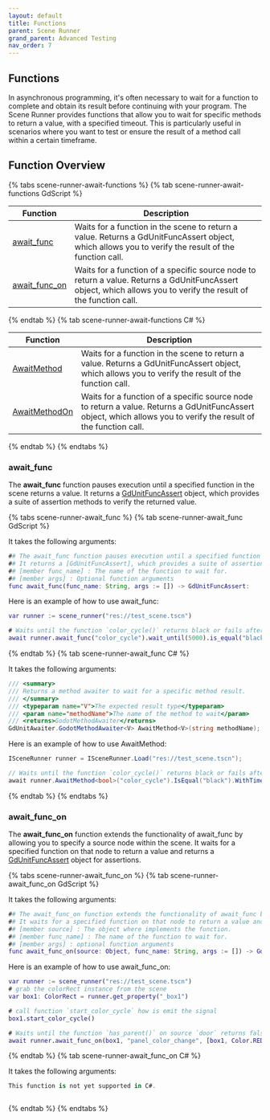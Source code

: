 ```yaml
---
layout: default
title: Functions
parent: Scene Runner
grand_parent: Advanced Testing
nav_order: 7
---
```


## Functions

In asynchronous programming, it's often necessary to wait for a function to complete and obtain its result before continuing with your program.
The Scene Runner provides functions that allow you to wait for specific methods to return a value, with a specified timeout.
This is particularly useful in scenarios where you want to test or ensure the result of a method call within a certain timeframe.

## Function Overview

{% tabs scene-runner-await-functions %}
{% tab scene-runner-await-functions GdScript %}

|Function|Description|
|---|---|
|[await_func](#await_func) |Waits for a function in the scene to return a value. Returns a GdUnitFuncAssert object, which allows you to verify the result of the function call.|
|[await_func_on](#await_func_on) |Waits for a function of a specific source node to return a value. Returns a GdUnitFuncAssert object, which allows you to verify the result of the function call.|

{% endtab %}
{% tab scene-runner-await-functions C# %}

|Function|Description|
|---|---|
|[AwaitMethod](#await_func) |Waits for a function in the scene to return a value. Returns a GdUnitFuncAssert object, which allows you to verify the result of the function call.|
|[AwaitMethodOn](#await_func_on) |Waits for a function of a specific source node to return a value. Returns a GdUnitFuncAssert object, which allows you to verify the result of the function call.|

{% endtab %}
{% endtabs %}

### await_func

The **await_func** function pauses execution until a specified function in the scene returns a value.
It returns a [GdUnitFuncAssert]({{site.baseurl}}/testing/assert-function/#functionmethod-assertions) object, which provides a suite of
assertion methods to verify the returned value.

{% tabs scene-runner-await_func %}
{% tab scene-runner-await_func GdScript %}

It takes the following arguments:

```gd
## The await_func function pauses execution until a specified function in the scene returns a value.
## It returns a [GdUnitFuncAssert], which provides a suite of assertion methods to verify the returned value.
## [member func_name] : The name of the function to wait for.
## [member args] : Optional function arguments
func await_func(func_name: String, args := []) -> GdUnitFuncAssert:
```

Here is an example of how to use await_func:

```gd
var runner := scene_runner("res://test_scene.tscn")

# Waits until the function `color_cycle()` returns black or fails after an timeout of 5s
await runner.await_func("color_cycle").wait_until(5000).is_equal("black")
```

{% endtab %}
{% tab scene-runner-await_func C# %}

It takes the following arguments:

```cs
/// <summary>
/// Returns a method awaiter to wait for a specific method result.
/// </summary>
/// <typeparam name="V">The expected result type</typeparam>
/// <param name="methodName">The name of the method to wait</param>
/// <returns>GodotMethodAwaiter</returns>
GdUnitAwaiter.GodotMethodAwaiter<V> AwaitMethod<V>(string methodName);
```

Here is an example of how to use AwaitMethod:

```cs
ISceneRunner runner = ISceneRunner.Load("res://test_scene.tscn");

// Waits until the function `color_cycle()` returns black or fails after an timeout of 5s
await runner.AwaitMethod<bool>("color_cycle").IsEqual("black").WithTimeout(5000);
```

{% endtab %}
{% endtabs %}

### await_func_on

The **await_func_on** function extends the functionality of await_func by allowing you to specify a source node within the scene.
It waits for a specified function on that node to return a value and returns
a [GdUnitFuncAssert]({{site.baseurl}}/testing/assert-function/#functionmethod-assertions) object for assertions.

{% tabs scene-runner-await_func_on %}
{% tab scene-runner-await_func_on GdScript %}

It takes the following arguments:

```gd
## The await_func_on function extends the functionality of await_func by allowing you to specify a source node within the scene.
## It waits for a specified function on that node to return a value and returns a [GdUnitFuncAssert] object for assertions.
## [member source] : The object where implements the function.
## [member func_name] : The name of the function to wait for.
## [member args] : optional function arguments
func await_func_on(source: Object, func_name: String, args := []) -> GdUnitFuncAssert:
```

Here is an example of how to use await_func_on:

```gd
var runner := scene_runner("res://test_scene.tscn")
# grab the colorRect instance from the scene
var box1: ColorRect = runner.get_property("_box1")

# call function `start_color_cycle` how is emit the signal 
box1.start_color_cycle()

# Waits until the function `has_parent()` on source `door` returns false or fails after an timeout of 100ms
await runner.await_func_on(box1, "panel_color_change", [box1, Color.RED]).wait_until(100).is_false()
```

{% endtab %}
{% tab scene-runner-await_func_on C# %}

It takes the following arguments:

```cs
This function is not yet supported in C#.
```

```cs
```

{% endtab %}
{% endtabs %}

